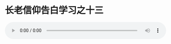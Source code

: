 # 长老信仰告白学习之十三

<audio style="width: 100%;" preload="false" controls controlslist="nodownload"><source src="//cdn.simai.ml/audio/mp3/old/12276.mp3" type="audio/mpeg">Your browser does not support the audio element.</audio>


